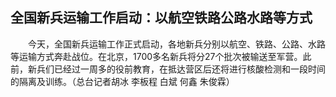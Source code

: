 ## 全国新兵运输工作启动：以航空铁路公路水路等方式
　　今天，全国新兵运输工作正式启动，各地新兵分别以航空、铁路、公路、水路等运输方式奔赴战位。在北京，1700多名新兵将分27个批次被输送至军营。此前，新兵们已经过一周多的役前教育，在抵达营区后还将进行核酸检测和一段时间的隔离及训练。（总台记者胡冰 李板程 白斌 何鑫 朱俊霖） 

